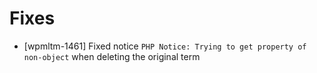 # Fixes
* [wpmltm-1461] Fixed notice `PHP Notice: Trying to get property of non-object` when deleting the original term